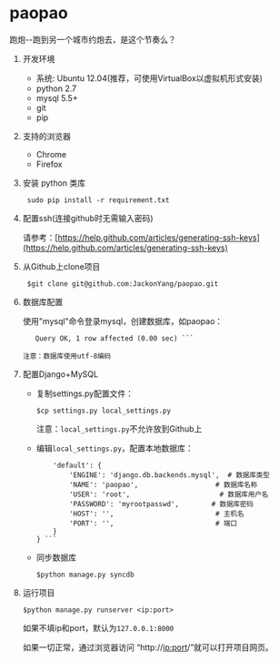 paopao
======

跑炮--跑到另一个城市约炮去，是这个节奏么？

1. 开发环境
    - 系统: Ubuntu 12.04(推荐，可使用VirtualBox以虚拟机形式安装)
    - python 2.7
    - mysql 5.5+
    - git
    - pip
2. 支持的浏览器
    - Chrome
    - Firefox
3. 安装 python 类库

    ``` sudo pip install -r requirement.txt```
4. 配置ssh(连接github时无需输入密码)

    请参考：[https://help.github.com/articles/generating-ssh-keys](https://help.github.com/articles/generating-ssh-keys)

5. 从Github上clone项目

    ``` $git clone git@github.com:JackonYang/paopao.git```

6. 数据库配置

    使用"mysql"命令登录mysql，创建数据库，如paopao：

    ```mysql>create database paopao;
       Query OK, 1 row affected (0.00 sec) ```

    注意：数据库使用utf-8编码

7. 配置Django+MySQL

    - 复制settings.py配置文件：

        ```$cp settings.py local_settings.py```

        注意：`local_settings.py`不允许放到Github上

    - 编辑`local_settings.py`，配置本地数据库：

        ``` DATABASES = {  
            'default': {  
                'ENGINE': 'django.db.backends.mysql',  # 数据库类型  
                'NAME': 'paopao',                   # 数据库名称  
                'USER': 'root',                      # 数据库用户名  
                'PASSWORD': 'myrootpasswd',        # 数据库密码  
                'HOST': '',                         # 主机名  
                'PORT': '',                         # 端口  
            }  
        } ```

    - 同步数据库

        `$python manage.py syncdb`

8. 运行项目

    `$python manage.py runserver <ip:port>`

    如果不填ip和port，默认为`127.0.0.1:8000`

    如果一切正常，通过浏览器访问 “http://<ip:port>/”就可以打开项目网页。
